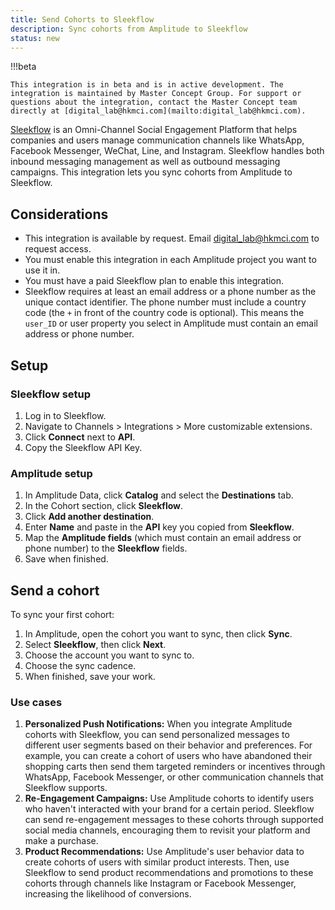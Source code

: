 ```yaml
---
title: Send Cohorts to Sleekflow
description: Sync cohorts from Amplitude to Sleekflow
status: new
---
```


!!!beta

    This integration is in beta and is in active development. The integration is maintained by Master Concept Group. For support or questions about the integration, contact the Master Concept team directly at [digital_lab@hkmci.com](mailto:digital_lab@hkmci.com).

[Sleekflow](https://sleekflow.io/) is an Omni-Channel Social Engagement Platform that helps companies and users manage communication channels like WhatsApp, Facebook Messenger, WeChat, Line, and Instagram. Sleekflow handles both inbound messaging management as well as outbound messaging campaigns. This integration lets you sync cohorts from Amplitude to Sleekflow. 

## Considerations

- This integration is available by request. Email [digital_lab@hkmci.com](mailto:digital_lab@hkmci.com) to request access.
- You must enable this integration in each Amplitude project you want to use it in.
- You must have a paid Sleekflow plan to enable this integration.
- Sleekflow requires at least an email address or a phone number as the unique contact identifier. The phone number must include a country code (the `+` in front of the country code is optional). This means the `user_ID` or user property you select in Amplitude must contain an email address or phone number.

## Setup

### Sleekflow setup

1. Log in to Sleekflow.
2. Navigate to Channels > Integrations > More customizable extensions.
3. Click **Connect** next to **API**.
4. Copy the Sleekflow API Key.

### Amplitude setup

1. In Amplitude Data, click **Catalog** and select the **Destinations** tab.
2. In the Cohort section, click **Sleekflow**.
3. Click **Add another destination**.
4. Enter **Name** and paste in the **API** key you copied from **Sleekflow**.
5. Map the **Amplitude fields** (which must contain an email address or phone number) to the **Sleekflow** fields.
6. Save when finished.

## Send a cohort

To sync your first cohort:

1. In Amplitude, open the cohort you want to sync, then click **Sync**.
2. Select **Sleekflow**, then click **Next**.
3. Choose the account you want to sync to.
4. Choose the sync cadence.
5. When finished, save your work.

### Use cases

1. **Personalized Push Notifications:**  When you integrate Amplitude cohorts with Sleekflow, you can send personalized messages to different user segments based on their behavior and preferences. For example, you can create a cohort of users who have abandoned their shopping carts then send them targeted reminders or incentives through WhatsApp, Facebook Messenger, or other communication channels that Sleekflow supports. 
2. **Re-Engagement Campaigns:** Use Amplitude cohorts to identify users who haven't interacted with your brand for a certain period. Sleekflow can send re-engagement messages to these cohorts through supported social media channels, encouraging them to revisit your platform and make a purchase.
3. **Product Recommendations:** Use Amplitude's user behavior data to create cohorts of users with similar product interests. Then, use Sleekflow to send product recommendations and promotions to these cohorts through channels like Instagram or Facebook Messenger, increasing the likelihood of conversions.

